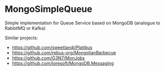 # MongoSimpleQueue
Simple implementation for Queue Service based on MongoDB (analogue to RabbitMQ or Kafka)

Similar projects:
- https://github.com/sweetlandj/Platibus
- https://github.com/rebus-org/MongolianBarbecue
- https://github.com/G3N7/MonJobs
- https://github.com/loresoft/MongoDB.Messaging

